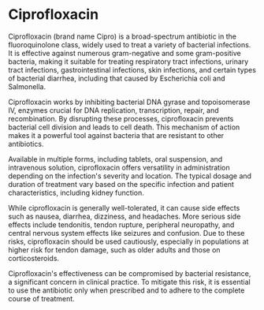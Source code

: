 <!--
source: gpt-40
brands: Cipro
tags: antibiotics
-->

# Ciprofloxacin

Ciprofloxacin (brand name Cipro) is a broad-spectrum antibiotic in the fluoroquinolone class, widely used to treat a variety of bacterial infections. It is effective against numerous gram-negative and some gram-positive bacteria, making it suitable for treating respiratory tract infections, urinary tract infections, gastrointestinal infections, skin infections, and certain types of bacterial diarrhea, including that caused by Escherichia coli and Salmonella.

Ciprofloxacin works by inhibiting bacterial DNA gyrase and topoisomerase IV, enzymes crucial for DNA replication, transcription, repair, and recombination. By disrupting these processes, ciprofloxacin prevents bacterial cell division and leads to cell death. This mechanism of action makes it a powerful tool against bacteria that are resistant to other antibiotics.

Available in multiple forms, including tablets, oral suspension, and intravenous solution, ciprofloxacin offers versatility in administration depending on the infection's severity and location. The typical dosage and duration of treatment vary based on the specific infection and patient characteristics, including kidney function.

While ciprofloxacin is generally well-tolerated, it can cause side effects such as nausea, diarrhea, dizziness, and headaches. More serious side effects include tendonitis, tendon rupture, peripheral neuropathy, and central nervous system effects like seizures and confusion. Due to these risks, ciprofloxacin should be used cautiously, especially in populations at higher risk for tendon damage, such as older adults and those on corticosteroids.

Ciprofloxacin's effectiveness can be compromised by bacterial resistance, a significant concern in clinical practice. To mitigate this risk, it is essential to use the antibiotic only when prescribed and to adhere to the complete course of treatment. 

